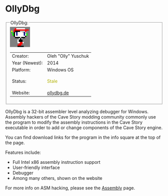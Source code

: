 # OllyDbg

<fieldset>
<legend>OllyDbg:</legend>
<img src="/wiki/img/engines/cse2-assets/ICON_MINI.png">
<table><tbody>

<tr><td>Creator:</td><td>Oleh "Olly" Yuschuk</td></tr>
<tr><td>Year (Newest):</td><td>2014</td></tr>
<tr><td>Platform:</td><td>Windows OS</td></tr>
<tr><td>Status:</td><td>
<p style="color:#B0B000;">Stale</p>
</td></tr>
<tr><td>Website:</td><td><a href="https://www.ollydbg.de/">ollydbg.de</a></td></tr>

</tbody></table>
</fieldset>


OllyDbg is a 32-bit assembler level analyzing debugger for Windows. Assembly hackers of the Cave Story modding community commonly use the program to modify the assembly instructions in the Cave Story executable in order to add or change components of the Cave Story engine.

You can find download links for the program in the info square at the top of the page.

Features include:
- Full Intel x86 assembly instruction support
- User-friendly interface
- Debugger
- Among many others, shown on the website


For more info on ASM hacking, please see the [Assembly](assembly) page.


